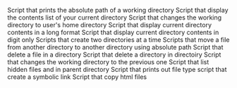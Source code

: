 Script that prints the absolute path of a working directory
Script that display the contents list of your current directory
Script that changes the working directory to user's home directory
Script that display current directory contents in a long format
Script that display current directory contents in digit only
Scripts that create two directories at a time
Scripts that move a file from another directory to another directory using absolute path
Script that delete a file in a directory
Script that delete a directory in directoiry
Script that changes the working directory to the previous one
Script that list hidden files and in parent directory
Script that prints out file type
script that create a symbolic link
Script that copy html files 
